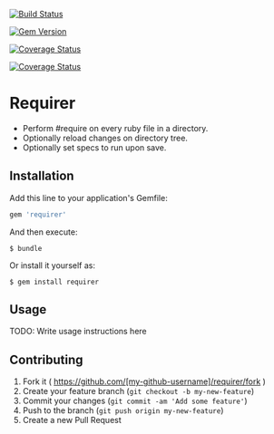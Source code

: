 [![Build Status](https://api.travis-ci.org/brianmd/requirer.png?branch=master)](https://travis-ci.org/brianmd/requirer) 

[![Gem Version](https://badge.fury.io/rb/requirer.png)](http://badge.fury.io/rb/requirer)

[![Coverage Status](https://coveralls.io/repos/brianmd/requirer/badge.png)](https://coveralls.io/r/brianmd/requirer)

[![Coverage Status](https://coveralls.io/repos/brianmd/requirer/badge.svg?branch=master&service=github)](https://coveralls.io/github/brianmd/requirer?branch=master)

# Requirer

- Perform #require on every ruby file in a directory.
- Optionally reload changes on directory tree.
- Optionally set specs to run upon save.

## Installation

Add this line to your application's Gemfile:

```ruby
gem 'requirer'
```

And then execute:

    $ bundle

Or install it yourself as:

    $ gem install requirer

## Usage

TODO: Write usage instructions here

## Contributing

1. Fork it ( https://github.com/[my-github-username]/requirer/fork )
2. Create your feature branch (`git checkout -b my-new-feature`)
3. Commit your changes (`git commit -am 'Add some feature'`)
4. Push to the branch (`git push origin my-new-feature`)
5. Create a new Pull Request
